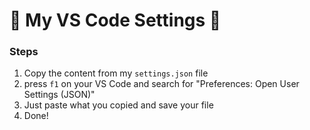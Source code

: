 # 🚀 My VS Code Settings 🚀

### Steps

1. Copy the content from my `settings.json` file
2. press `f1` on your VS Code and search for "Preferences: Open User Settings (JSON)"
3. Just paste what you copied and save your file
4. Done!
